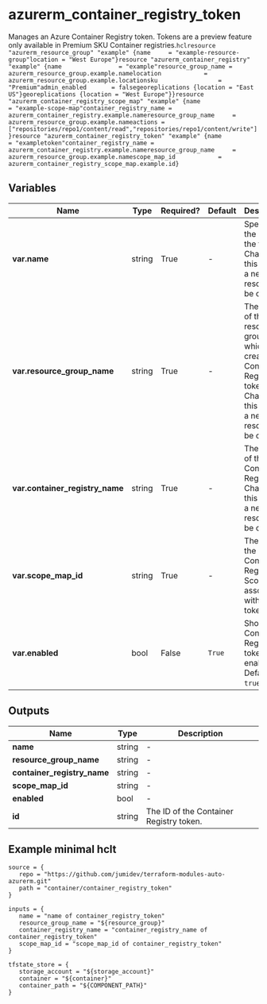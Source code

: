 # azurerm_container_registry_token

Manages an Azure Container Registry token. Tokens are a preview feature only available in Premium SKU Container registries.```hclresource "azurerm_resource_group" "example" {name     = "example-resource-group"location = "West Europe"}resource "azurerm_container_registry" "example" {name                = "example"resource_group_name = azurerm_resource_group.example.namelocation            = azurerm_resource_group.example.locationsku                 = "Premium"admin_enabled       = falsegeoreplications {location = "East US"}georeplications {location = "West Europe"}}resource "azurerm_container_registry_scope_map" "example" {name                    = "example-scope-map"container_registry_name = azurerm_container_registry.example.nameresource_group_name     = azurerm_resource_group.example.nameactions = ["repositories/repo1/content/read","repositories/repo1/content/write"]}resource "azurerm_container_registry_token" "example" {name                    = "exampletoken"container_registry_name = azurerm_container_registry.example.nameresource_group_name     = azurerm_resource_group.example.namescope_map_id            = azurerm_container_registry_scope_map.example.id}```

## Variables

| Name | Type | Required? |  Default  |  Description |
| ---- | ---- | --------- |  ----------- | ----------- |
| **var.name** | string | True | -  |  Specifies the name of the token. Changing this forces a new resource to be created. | 
| **var.resource_group_name** | string | True | -  |  The name of the resource group in which to create the Container Registry token. Changing this forces a new resource to be created. | 
| **var.container_registry_name** | string | True | -  |  The name of the Container Registry. Changing this forces a new resource to be created. | 
| **var.scope_map_id** | string | True | -  |  The ID of the Container Registry Scope Map associated with the token. | 
| **var.enabled** | bool | False | `True`  |  Should the Container Registry token be enabled? Defaults to `true`. | 



## Outputs

| Name | Type | Description |
| ---- | ---- | --------- | 
| **name** | string  | - | 
| **resource_group_name** | string  | - | 
| **container_registry_name** | string  | - | 
| **scope_map_id** | string  | - | 
| **enabled** | bool  | - | 
| **id** | string  | The ID of the Container Registry token. | 

## Example minimal hclt

```hcl
source = {
   repo = "https://github.com/jumidev/terraform-modules-auto-azurerm.git" 
   path = "container/container_registry_token" 
}

inputs = {
   name = "name of container_registry_token" 
   resource_group_name = "${resource_group}" 
   container_registry_name = "container_registry_name of container_registry_token" 
   scope_map_id = "scope_map_id of container_registry_token" 
}

tfstate_store = {
   storage_account = "${storage_account}" 
   container = "${container}" 
   container_path = "${COMPONENT_PATH}" 
}


```